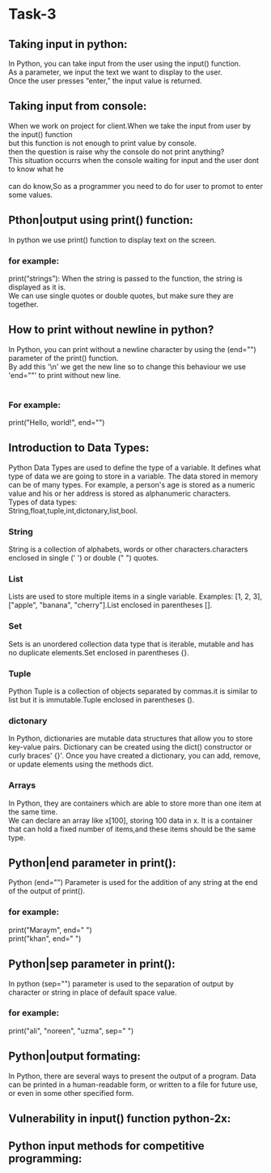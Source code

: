 # Task-3<br>
## Taking input in python:<br>
In Python, you can take input from the user using the input() function.<br>
As a parameter, we input the text we want to display to the user.<br>
Once the user presses “enter,” the input value is returned.<br>
## Taking input from console:<br>
When we work on project for client.When we take the input from user by the input() function<br> but this function is not enough to print value by console.<br>
then the question is raise why the console do not print anything?<br>
This situation occurrs when the console waiting for input and the user dont to know what he<br> <br>can do know,So as a programmer you need to do for user to promot to enter some values.<br>
## Pthon|output using print() function:<br>
In python we use print() function to display text on the screen.<br>
### for example:<br>
print(“strings”): When the string is passed to the function, the string is displayed as it is.<br>We can use single quotes or double quotes, but make sure they are together.<br>
## How to print without newline in python?<br>
In Python, you can print without a newline character by using the (end="") parameter of the print() function.<br>
By add this '\n' we get the new line so to change this behaviour we use 'end=""' to print without new line.<br>
<br>
### For example:<br>
print("Hello, world!", end="")<br>
## Introduction to Data Types:<br>
Python Data Types are used to define the type of a variable. It defines what type of data we are going to store in a variable. The data stored in memory can be of many types. For example, a person's age is stored as a numeric value and his or her address is stored as alphanumeric characters.<br>
Types of data types:<br>
String,float,tuple,int,dictonary,list,bool.<br>
### String<br>
String is a collection of alphabets, words or other characters.characters enclosed in single (' ') or double (" ") quotes.<br>
### List<br>
Lists are used to store multiple items in a single variable. Examples: [1, 2, 3], ["apple", "banana", "cherry"].List enclosed in parentheses [].<br>
### Set<br>
Sets is an unordered collection data type that is iterable, mutable and has no duplicate elements.Set enclosed in parentheses {}.<br>
### Tuple<br>
Python Tuple is a collection of objects separated by commas.it is similar to list but it is immutable.Tuple enclosed in parentheses ().<br>
### dictonary<br>
In Python, dictionaries are mutable data structures that allow you to store key-value pairs. Dictionary can be created using the dict() constructor or curly braces' {}'. Once you have created a dictionary, you can add, remove, or update elements using the methods dict.<br>

### Arrays<br>
In Python, they are containers which are able to store more than one item at the same time.<br>
We can declare an array like x[100], storing 100 data in x. It is a container that can hold a fixed number of items,and these items should be the same type.<br>
## Python|end parameter in print():<br>
Python (end="") Parameter is used for the addition of any string at the end of the output of print().<br>
### for example:
print("Maraym", end=" ")<br>
print("khan", end=" ")<br>

## Python|sep parameter in print():<br>
In python (sep="") parameter is used to the separation of output by character or string in place of default space value.<br>
### for example:<br>
print("ali", "noreen", "uzma", sep=" ")<br>

## Python|output formating:<br>
In Python, there are several ways to present the output of a program. Data can be printed in a human-readable form, or written to a file for future use, or even in some other specified form.<br>
## Vulnerability in input() function python-2x:<br>
## Python input methods for competitive programming:<br>


